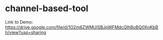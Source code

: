 # channel-based-tool
Link to Demo: https://drive.google.com/file/d/1O2m6ZWMUlSBJpWFMdcQlhBoBQ0XnKbBh/view?usp=sharing
